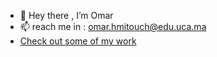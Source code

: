 - 👋 Hey there , I’m Omar
- 📫 reach me in : omar.hmitouch@edu.uca.ma 
- [Check out some of my work](https://omarhm.webflow.io)
